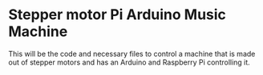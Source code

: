 # Stepper motor Pi Arduino Music Machine

This will be the code and necessary files to control a machine that is made out of stepper motors and has an Arduino and Raspberry Pi controlling it.
